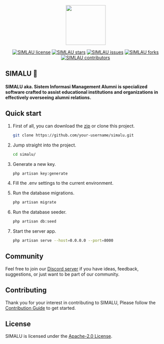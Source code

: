 <p align="center"><img src="https://upload.wikimedia.org/wikipedia/commons/thumb/6/6f/Noto_Emoji_v2.034_1f331.svg/512px-Noto_Emoji_v2.034_1f331.svg.png" width="125"></p>

<p align="center">
    <a href="https://www.apache.org/licenses/LICENSE-2.0"><img alt="SIMLAU license" src="https://img.shields.io/github/license/ibnumardini/simalu" alt="License"></a>
    <a href="https://github.com/ibnumardini/simalu/stargazers"><img alt="SIMLAU stars" src="https://img.shields.io/github/stars/ibnumardini/simalu"></a>
    <a href="https://github.com/ibnumardini/simalu/pulls"><img alt="SIMLAU issues" src="https://img.shields.io/github/issues-pr/ibnumardini/simalu"></a>
    <a href="https://github.com/ibnumardini/simalu/network"><img alt="SIMLAU forks" src="https://img.shields.io/github/forks/ibnumardini/simalu"></a>
    <a href="https://github.com/ibnumardini/simalu/graphs/contributors"><img alt="SIMLAU contributors"src="https://img.shields.io/github/contributors/ibnumardini/simalu"></a>
</p>

## SIMALU 🌱
#### SIMALU aka. Sistem Informasi Management Alumni is specialized software crafted to assist educational institutions and organizations in effectively overseeing alumni relations.

## Quick start
1. First of all, you can download the [zip](https://github.com/ibnumardini/simalu/archive/refs/heads/master.zip) or clone this project.
   
   ```sh
   git clone https://github.com/your-username/simalu.git
   ```
   
2. Jump straight into the project.
   
   ```sh
   cd simalu/
   ```
   
4. Generate a new key.

   ```sh
   php artisan key:generate
   ```
   
6. Fill the .env settings to the current environment.
7. Run the database migrations.

   ```sh
   php artisan migrate
   ```
   
9. Run the database seeder.

   ```sh
   php artisan db:seed
   ```
   
11. Start the server app.
    ```sh
    php artisan serve --host=0.0.0.0 --port=8000
    ```
    
## Community
Feel free to join our [Discord server](https://discord.gg/FnHMcUYF) if you have ideas, feedback, suggestions, or just want to be part of our community.

## Contributing
Thank you for your interest in contributing to SIMALU, Please follow the [Contribution Guide](https://github.com/ibnumardini/simalu/blob/master/CONTRIBUTING.md) to get started.

## License
SIMALU is licensed under the [Apache-2.0 License](https://www.apache.org/licenses/LICENSE-2.0).
